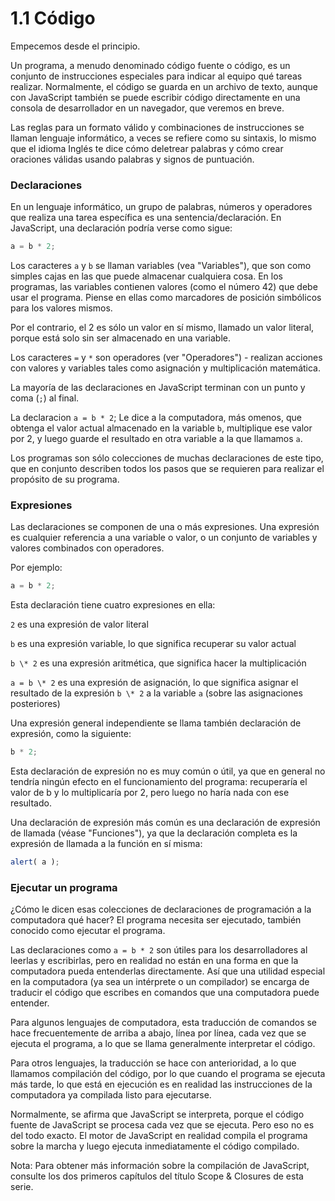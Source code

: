 # 1.1 Código

Empecemos desde el principio.

Un programa, a menudo denominado código fuente o código, es un conjunto de instrucciones especiales para indicar al equipo qué tareas realizar. Normalmente, el código se guarda en un archivo de texto, aunque con JavaScript también se puede escribir código directamente en una consola de desarrollador en un navegador, que veremos en breve.

Las reglas para un formato válido y combinaciones de instrucciones se llaman lenguaje informático, a veces se refiere como su sintaxis, lo mismo que el idioma Inglés te dice cómo deletrear palabras y cómo crear oraciones válidas usando palabras y signos de puntuación.

### Declaraciones

En un lenguaje informático, un grupo de palabras, números y operadores que realiza una tarea específica es una sentencia/declaración. En JavaScript, una declaración podría verse como sigue:

```js
a = b * 2;
```

Los caracteres `a` y `b` se llaman variables \(vea "Variables"\), que son como simples cajas en las que puede almacenar cualquiera cosa. En los programas, las variables contienen valores \(como el número 42\) que debe usar el programa. Piense en ellas como marcadores de posición simbólicos para los valores mismos.

Por el contrario, el 2 es sólo un valor en sí mismo, llamado un valor literal, porque está solo sin ser almacenado en una variable.

Los caracteres `=` y `*` son operadores \(ver "Operadores"\) - realizan acciones con valores y variables tales como asignación y multiplicación matemática.

La mayoría de las declaraciones en JavaScript terminan con un punto y coma \(`;`\) al final.

La declaracion `a = b * 2`; Le dice a la computadora, más omenos, que obtenga el valor actual almacenado en la variable `b`, multiplique ese valor por 2, y luego guarde el resultado en otra variable a la que llamamos `a`.

Los programas son sólo colecciones de muchas declaraciones de este tipo, que en conjunto describen todos los pasos que se requieren para realizar el propósito de su programa.

### Expresiones

Las declaraciones se componen de una o más expresiones. Una expresión es cualquier referencia a una variable o valor, o un conjunto de variables y valores combinados con operadores.

Por ejemplo:

```js
a = b * 2;
```

Esta declaración tiene cuatro expresiones en ella:

`2` es una expresión de valor literal

`b` es una expresión variable, lo que significa recuperar su valor actual

`b \* 2` es una expresión aritmética, que significa hacer la multiplicación

`a = b \* 2` es una expresión de asignación, lo que significa asignar el resultado de la expresión `b \* 2` a la variable `a` \(sobre las asignaciones posteriores\)

Una expresión general independiente se llama también declaración de expresión, como la siguiente:

```js
b * 2;
```

Esta declaración de expresión no es muy común o útil, ya que en general no tendría ningún efecto en el funcionamiento del programa: recuperaría el valor de b y lo multiplicaría por 2, pero luego no haría nada con ese resultado.

Una declaración de expresión más común es una declaración de expresión de llamada \(véase "Funciones"\), ya que la declaración completa es la expresión de llamada a la función en sí misma:

```js
alert( a );
```

### Ejecutar un programa

¿Cómo le dicen esas colecciones de declaraciones de programación a la computadora qué hacer? El programa necesita ser ejecutado, también conocido como ejecutar el programa.

Las declaraciones como `a = b * 2` son útiles para los desarrolladores al leerlas y escribirlas, pero en realidad no están en una forma en que la computadora pueda entenderlas directamente. Así que una utilidad especial en la computadora \(ya sea un intérprete o un compilador\) se encarga de traducir el código que escribes en comandos que una computadora puede entender.

Para algunos lenguajes de computadora, esta traducción de comandos se hace frecuentemente de arriba a abajo, línea por línea, cada vez que se ejecuta el programa, a lo que se llama generalmente interpretar el código.

Para otros lenguajes, la traducción se hace con anterioridad, a lo que llamamos compilación del código, por lo que cuando el programa se ejecuta más tarde, lo que está en ejecución es en realidad las instrucciones de la computadora ya compilada listo para ejecutarse.

Normalmente, se afirma que JavaScript se interpreta, porque el código fuente de JavaScript se procesa cada vez que se ejecuta. Pero eso no es del todo exacto. El motor de JavaScript en realidad compila el programa sobre la marcha y luego ejecuta inmediatamente el código compilado.

Nota: Para obtener más información sobre la compilación de JavaScript, consulte los dos primeros capítulos del título Scope & Closures de esta serie.
